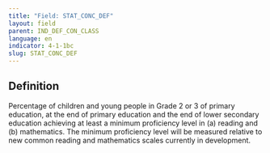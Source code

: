 ```yaml
---
title: "Field: STAT_CONC_DEF"
layout: field
parent: IND_DEF_CON_CLASS
language: en
indicator: 4-1-1bc
slug: STAT_CONC_DEF
---
```

## Definition

Percentage of children and young people in Grade 2 or 3 of primary education, at the end of primary education and the end of lower secondary education achieving at least a minimum proficiency level in (a) reading and (b) mathematics. The minimum proficiency level will be measured relative to new common reading and mathematics scales currently in development.